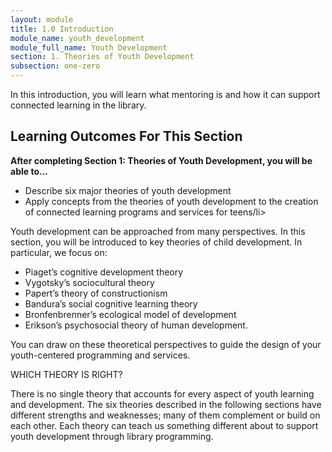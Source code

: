 ```yaml
---
layout: module
title: 1.0 Introduction
module_name: youth_development
module_full_name: Youth Development
section: 1. Theories of Youth Development
subsection: one-zero
---
```


In this introduction, you will learn what mentoring is and how it can support connected learning in the library.

## Learning Outcomes For This Section

**After completing Section 1: Theories of Youth Development, you will be able to...**
<ul class="fancy">
  <li>Describe six major theories of youth development</li>
  <li>Apply concepts from the theories of youth development to the creation of connected learning programs and services for teens/li>
</ul>

Youth development can be approached from many perspectives. In this section, you will be introduced to key theories of child development. In particular, we focus on: 

- Piaget’s cognitive development theory 
- Vygotsky’s sociocultural theory 
- Papert’s theory of constructionism 
- Bandura’s social cognitive learning theory 
- Bronfenbrenner’s ecological model of development 
- Erikson’s psychosocial theory of human development. 

You can draw on these theoretical perspectives to guide the design of your youth-centered programming and services.

<div class="explanatory">  

  <p><span class="box-title">WHICH THEORY IS RIGHT? </span></p> 

<p>There is no single theory that accounts for every aspect of youth learning and development. The six theories described in the following sections have different strengths and weaknesses; many of them complement or build on each other. Each theory can teach us something different about to support youth development through library programming. </p> 

  </div>
